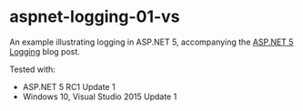 # aspnet-logging-01-vs

An example illustrating logging in ASP.NET 5, accompanying the [ASP.NET 5 Logging](https://jeffogata.com/asp-net-5-logging/) blog post.

Tested with:

* ASP.NET 5 RC1 Update 1
* Windows 10, Visual Studio 2015 Update 1
